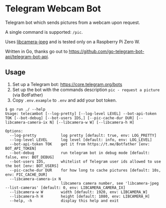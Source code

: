 # Telegram Webcam Bot

Telegram bot which sends pictures from a webcam upon request.

A single command is supported: `/pic`.

Uses [libcamera-jpeg](https://www.raspberrypi.com/documentation/computers/camera_software.html#libcamera-jpeg) and is tested only
on a Raspberry Pi Zero W.

Written in Go, thanks go out to <https://github.com/go-telegram-bot-api/telegram-bot-api>.

## Usage

1. Set up a Telegram bot: <https://core.telegram.org/bots>
2. Set up the bot with the commands description `pic - request a picture` (via BotFather)
3. Copy `.env.example` to `.env` and add your bot token.

```
$ go run ./ --help
Usage: telecambot [--log-pretty] [--log-level LEVEL] --bot-api-token TOK [--bot-debug] [--bot-users IDS,] [--pic-cache-dur DUR] [--libcamera-camera-ix N] [--libcamera-w W] [--libcamera-h H]

Options:
  --log-pretty           log pretty [default: true, env: LOG_PRETTY]
  --log-level LEVEL      log level [default: info, env: LOG_LEVEL]
  --bot-api-token TOK    get it from https://t.me/Botfather [env: BOT_API_TOKEN]
  --bot-debug            run telegram bot in debug mode [default: false, env: BOT_DEBUG]
  --bot-users IDS,       whitelist of Telegram user ids allowed to use the bot [env: BOT_USERS]
  --pic-cache-dur DUR    for how long to cache pictures [default: 10s, env: PIC_CACHE_DUR]
  --libcamera-camera-ix N
                         libcamera camera number, see 'libcamera-jpeg --list-cameras' [default: 0, env: LIBCAMERA_CAMERA_IX]
  --libcamera-w W        width [default: 1920, env: LIBCAMERA_W]
  --libcamera-h H        height [default: 1080, env: LIBCAMERA_H]
  --help, -h             display this help and exit
```
